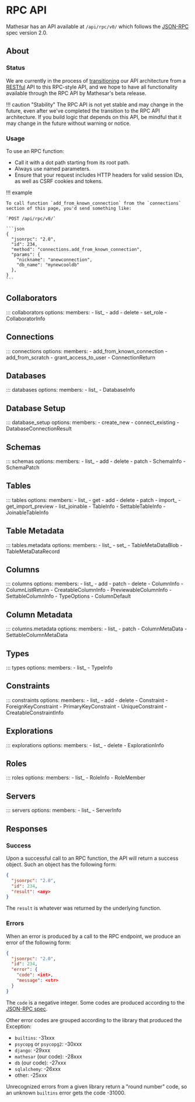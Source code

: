 # RPC API

Mathesar has an API available at `/api/rpc/v0/` which follows the [JSON-RPC](https://www.jsonrpc.org/specification) spec version 2.0.

## About

### Status

We are currently in the process of [transitioning](https://wiki.mathesar.org/projects/2024/architecture-transition/rpc/) our API architecture from a [RESTful](rest.md) API to this RPC-style API, and we hope to have all functionality available through the RPC API by Mathesar's beta release.

!!! caution "Stability"
    The RPC API is not yet stable and may change in the future, even after we've completed the transition to the RPC API architecture. If you build logic that depends on this API, be mindful that it may change in the future without warning or notice.

### Usage

To use an RPC function:

- Call it with a dot path starting from its root path.
- Always use named parameters.
- Ensure that your request includes HTTP headers for valid session IDs, as well as CSRF cookies and tokens.

!!! example

    To call function `add_from_known_connection` from the `connections` section of this page, you'd send something like:

    `POST /api/rpc/v0/`

    ```json
    {
      "jsonrpc": "2.0",
      "id": 234,
      "method": "connections.add_from_known_connection",
      "params": {
        "nickname": "anewconnection",
        "db_name": "mynewcooldb"
      },
    }
    ```

## Collaborators

::: collaborators
    options:
      members:
      - list_
      - add
      - delete
      - set_role
      - CollaboratorInfo

## Connections

::: connections
    options:
      members:
      - add_from_known_connection
      - add_from_scratch
      - grant_access_to_user
      - ConnectionReturn

## Databases

::: databases
    options:
      members:
      - list_
      - DatabaseInfo

## Database Setup

::: database_setup
    options:
      members:
      - create_new
      - connect_existing
      - DatabaseConnectionResult

## Schemas

::: schemas
    options:
      members:
      - list_
      - add
      - delete
      - patch
      - SchemaInfo
      - SchemaPatch

## Tables

::: tables
    options:
      members:
      - list_
      - get
      - add
      - delete
      - patch
      - import_
      - get_import_preview
      - list_joinable
      - TableInfo
      - SettableTableInfo
      - JoinableTableInfo

## Table Metadata

::: tables.metadata
    options:
      members:
      - list_
      - set_
      - TableMetaDataBlob
      - TableMetaDataRecord

## Columns

::: columns
    options:
      members:
      - list_
      - add
      - patch
      - delete
      - ColumnInfo
      - ColumnListReturn
      - CreatableColumnInfo
      - PreviewableColumnInfo
      - SettableColumnInfo
      - TypeOptions
      - ColumnDefault
 
## Column Metadata

::: columns.metadata
    options:
      members:
      - list_
      - patch
      - ColumnMetaData
      - SettableColumnMetaData

## Types

::: types
    options:
      members:
      - list_
      - TypeInfo

## Constraints

::: constraints
    options:
      members:
      - list_
      - add
      - delete
      - Constraint
      - ForeignKeyConstraint
      - PrimaryKeyConstraint
      - UniqueConstraint
      - CreatableConstraintInfo

## Explorations

::: explorations
    options:
      members:
      - list_
      - delete
      - ExplorationInfo

## Roles

::: roles
    options:
      members:
      - list_
      - RoleInfo
      - RoleMember

## Servers

::: servers
    options:
      members:
      - list_
      - ServerInfo

## Responses

### Success

Upon a successful call to an RPC function, the API will return a success object. Such an object has the following form:

```json
{
  "jsonrpc": "2.0",
  "id": 234,
  "result": <any>
}
```

The `result` is whatever was returned by the underlying function.

### Errors

When an error is produced by a call to the RPC endpoint, we produce an error of the following form:

```json
{
  "jsonrpc": "2.0",
  "id": 234,
  "error": {
    "code": <int>,
    "message": <str>
  }
}
```

The `code` is a negative integer. Some codes are produced according to the [JSON-RPC spec](https://www.jsonrpc.org/specification#error_object).

Other error codes are grouped according to the library that produced the Exception:

- `builtins`: -31xxx
- `psycopg` or `psycopg2`: -30xxx
- `django`: -29xxx
- `mathesar` (our code): -28xxx
- `db` (our code): -27xxx
- `sqlalchemy`: -26xxx
- other: -25xxx

Unrecognized errors from a given library return a "round number" code, so an unknown `builtins` error gets the code -31000.
